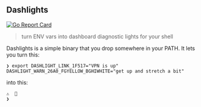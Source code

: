 ## Dashlights
[![Go Report
Card](https://goreportcard.com/badge/github.com/erichs/dashlights)](https://goreportcard.com/report/github.com/erichs/dashlights)

> turn ENV vars into dashboard diagnostic lights for your shell

Dashlights is a simple binary that you drop somewhere in your PATH. It lets you
turn this:

```shell
❯ export DASHLIGHT_LINK_1F517="VPN is up"
DASHLIGHT_WARN_26A0_FGYELLOW_BGHIWHITE="get up and stretch a bit"
```

into this:

```shell
⚠  🔗
❯
```


